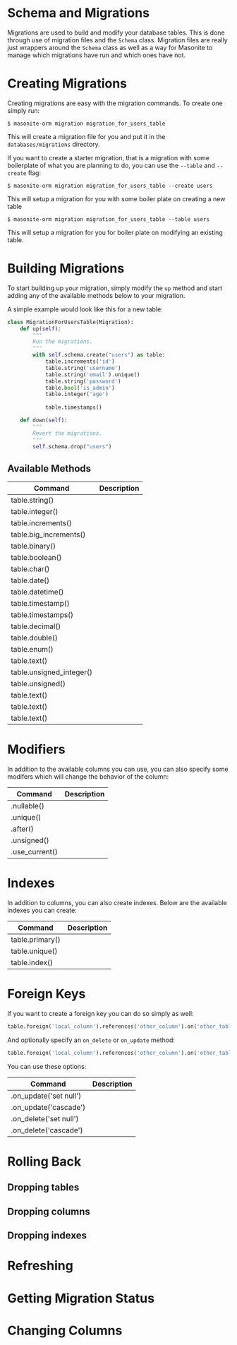 # Schema and Migrations

Migrations are used to build and modify your database tables. This is done through use of migration files and the `Schema` class. Migration files are really just wrappers around the `Schema` class as well as a way for Masonite to manage which migrations have run and which ones have not.

# Creating Migrations

Creating migrations are easy with the migration commands. To create one simply run:

```
$ masonite-orm migration migration_for_users_table
```

This will create a migration file for you and put it in the `databases/migrations` directory. 

If you want to create a starter migration, that is a migration with some boilerplate of what you are planning to do, you can use the `--table` and `--create` flag:

```
$ masonite-orm migration migration_for_users_table --create users
```

This will setup a migration for you with some boiler plate on creating a new table

```
$ masonite-orm migration migration_for_users_table --table users
```

This will setup a migration for you for boiler plate on modifying an existing table.

# Building Migrations

To start building up your migration, simply modify the `up` method and start adding any of the available methods below to your migration.

A simple example would look like this for a new table:

```python
class MigrationForUsersTable(Migration):
    def up(self):
        """
        Run the migrations.
        """
        with self.schema.create("users") as table:
            table.increments('id')
            table.string('username')
            table.string('email').unique()
            table.string('password')
            table.bool('is_admin')
            table.integer('age')
            
            table.timestamps()

    def down(self):
        """
        Revert the migrations.
        """
        self.schema.drop("users")
```

## Available Methods

|Command | Description | 
|---|---|
| table.string()  |   |
| table.integer() |   |
| table.increments()  |   |
| table.big_increments()  |   |
| table.binary()  |   |
| table.boolean()  |   |
| table.char()  |   |
| table.date()  |   |
| table.datetime()  |   |
| table.timestamp()  |   |
| table.timestamps()  |   |
| table.decimal()  |   |
| table.double()  |   |
| table.enum()  |   |
| table.text()  |   |
| table.unsigned_integer()  |   |
| table.unsigned()  |   |
| table.text()  |   |
| table.text()  |   |
| table.text()  |   |

# Modifiers

In addition to the available columns you can use, you can also specify some modifers which will change the behavior of the column:

|Command | Description | 
|---|---|
| .nullable()  |   |
| .unique() |   |
| .after() |   |
| .unsigned() |   |
| .use_current() |   |

# Indexes

In addition to columns, you can also create indexes. Below are the available indexes you can create:

|Command | Description | 
|---|---|
| table.primary()  |   |
| table.unique() |   |
| table.index() |   |

# Foreign Keys

If you want to create a foreign key you can do so simply as well:

```python
table.foreign('local_column').references('other_column').on('other_table')
```

And optionally specify an `on_delete` or `on_update` method:

```python
table.foreign('local_column').references('other_column').on('other_table').on_update('set null')
```

You can use these options:

|Command | Description | 
|---|---|
| .on_update('set null')  |   |
| .on_update('cascade')  |   |
| .on_delete('set null')  |   |
| .on_delete('cascade')  |   |

# Rolling Back

## Dropping tables

## Dropping columns

## Dropping indexes

# Refreshing

# Getting Migration Status

# Changing Columns

